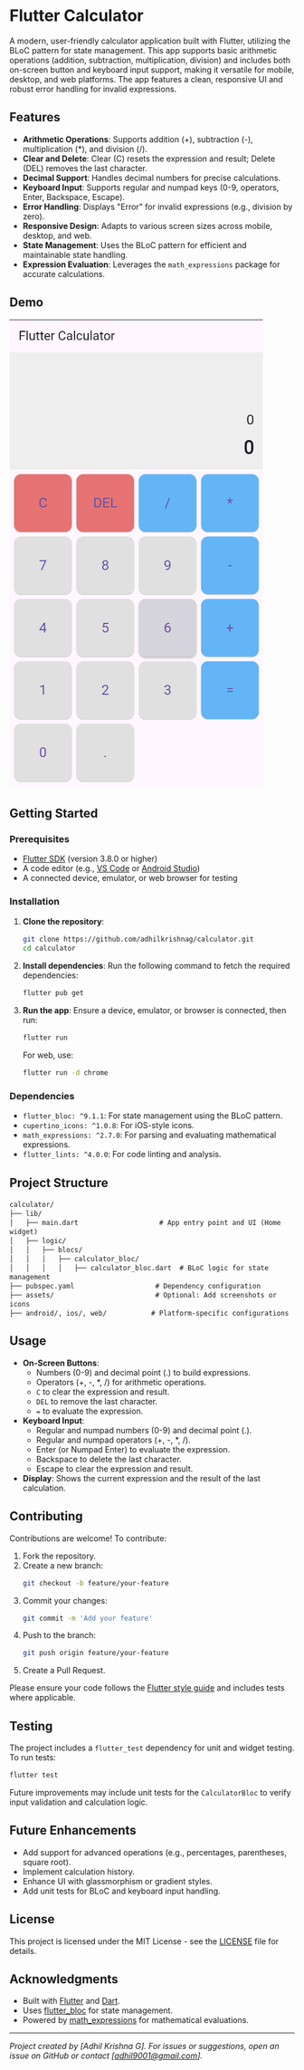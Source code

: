 # Flutter Calculator

A modern, user-friendly calculator application built with Flutter, utilizing the BLoC pattern for state management. This app supports basic arithmetic operations (addition, subtraction, multiplication, division) and includes both on-screen button and keyboard input support, making it versatile for mobile, desktop, and web platforms. The app features a clean, responsive UI and robust error handling for invalid expressions.

## Features
- **Arithmetic Operations**: Supports addition (+), subtraction (-), multiplication (*), and division (/).
- **Clear and Delete**: Clear (C) resets the expression and result; Delete (DEL) removes the last character.
- **Decimal Support**: Handles decimal numbers for precise calculations.
- **Keyboard Input**: Supports regular and numpad keys (0-9, operators, Enter, Backspace, Escape).
- **Error Handling**: Displays "Error" for invalid expressions (e.g., division by zero).
- **Responsive Design**: Adapts to various screen sizes across mobile, desktop, and web.
- **State Management**: Uses the BLoC pattern for efficient and maintainable state handling.
- **Expression Evaluation**: Leverages the `math_expressions` package for accurate calculations.

## Demo
![Calculator Screenshot](code/assets/screenshot.png)

## Getting Started

### Prerequisites
- [Flutter SDK](https://flutter.dev/docs/get-started/install) (version 3.8.0 or higher)
- A code editor (e.g., [VS Code](https://code.visualstudio.com/) or [Android Studio](https://developer.android.com/studio))
- A connected device, emulator, or web browser for testing

### Installation
1. **Clone the repository**:
   ```bash
   git clone https://github.com/adhilkrishnag/calculator.git
   cd calculator
   ```

2. **Install dependencies**:
   Run the following command to fetch the required dependencies:
   ```bash
   flutter pub get
   ```

3. **Run the app**:
   Ensure a device, emulator, or browser is connected, then run:
   ```bash
   flutter run
   ```
   For web, use:
   ```bash
   flutter run -d chrome
   ```

### Dependencies
- `flutter_bloc: ^9.1.1`: For state management using the BLoC pattern.
- `cupertino_icons: ^1.0.8`: For iOS-style icons.
- `math_expressions: ^2.7.0`: For parsing and evaluating mathematical expressions.
- `flutter_lints: ^4.0.0`: For code linting and analysis.

## Project Structure
```
calculator/
├── lib/
│   ├── main.dart                    # App entry point and UI (Home widget)
│   ├── logic/
│   │   ├── blocs/
│   │   │   ├── calculator_bloc/
│   │   │   │   ├── calculator_bloc.dart  # BLoC logic for state management
├── pubspec.yaml                    # Dependency configuration
├── assets/                         # Optional: Add screenshots or icons
├── android/, ios/, web/           # Platform-specific configurations
```

## Usage
- **On-Screen Buttons**:
  - Numbers (0-9) and decimal point (.) to build expressions.
  - Operators (+, -, *, /) for arithmetic operations.
  - `C` to clear the expression and result.
  - `DEL` to remove the last character.
  - `=` to evaluate the expression.
- **Keyboard Input**:
  - Regular and numpad numbers (0-9) and decimal point (.).
  - Regular and numpad operators (+, -, *, /).
  - Enter (or Numpad Enter) to evaluate the expression.
  - Backspace to delete the last character.
  - Escape to clear the expression and result.
- **Display**: Shows the current expression and the result of the last calculation.

## Contributing
Contributions are welcome! To contribute:
1. Fork the repository.
2. Create a new branch:
   ```bash
   git checkout -b feature/your-feature
   ```
3. Commit your changes:
   ```bash
   git commit -m 'Add your feature'
   ```
4. Push to the branch:
   ```bash
   git push origin feature/your-feature
   ```
5. Create a Pull Request.

Please ensure your code follows the [Flutter style guide](https://flutter.dev/docs/development/tools/formatting) and includes tests where applicable.

## Testing
The project includes a `flutter_test` dependency for unit and widget testing. To run tests:
```bash
flutter test
```
Future improvements may include unit tests for the `CalculatorBloc` to verify input validation and calculation logic.

## Future Enhancements
- Add support for advanced operations (e.g., percentages, parentheses, square root).
- Implement calculation history.
- Enhance UI with glassmorphism or gradient styles.
- Add unit tests for BLoC and keyboard input handling.

## License
This project is licensed under the MIT License - see the [LICENSE](LICENSE) file for details.

## Acknowledgments
- Built with [Flutter](https://flutter.dev/) and [Dart](https://dart.dev/).
- Uses [flutter_bloc](https://pub.dev/packages/flutter_bloc) for state management.
- Powered by [math_expressions](https://pub.dev/packages/math_expressions) for mathematical evaluations.

---
*Project created by [Adhil Krishna G]. For issues or suggestions, open an issue on GitHub or contact [adhil9001@gmail.com].*